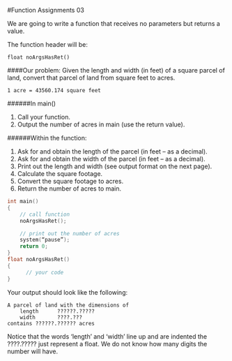 #Function Assignments 03

We are going to write a function that receives no parameters but returns a value.

The function header will be:

```
float noArgsHasRet()
```

####Our problem:
Given the length and width (in feet) of a square parcel of land, convert that parcel of land from square feet to acres.

```
1 acre = 43560.174 square feet
```

######In main()
1.  Call your function.
2.  Output the number of acres in main (use the return value).

######Within the function:
1.  Ask for and obtain the length of the parcel (in feet – as a decimal).
2.  Ask for and obtain the width of the parcel (in feet – as a decimal).
3.  Print out the length and width (see output format on the next page).
4.  Calculate the square footage.
5.  Convert the square footage to acres.
6.  Return the number of acres to main.

```c++
int main()
{
    // call function
    noArgsHasRet();

    // print out the number of acres
    system(“pause”);
    return 0;
}
float noArgsHasRet()
{
      // your code
}
```

Your output should look like the following:

```
A parcel of land with the dimensions of
    length      ??????.?????
    width       ????.???
contains ??????.?????? acres
```

Notice that the words ‘length’ and ‘width’ line up and are indented
the ????.????? just represent a float.  We do not know how many digits the number will have.